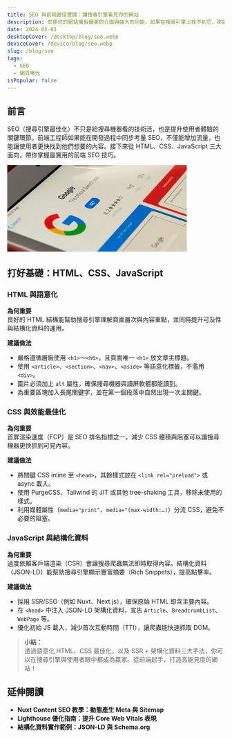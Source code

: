 ```yaml
---
title: SEO 與前端最佳實踐：讓搜尋引擎看見你的網站
description: 即使你的網站擁有優美的介面與強大的功能，如果在搜尋引擎上找不到它，那就形同隱形。身為前端工程師，瞭解基本的 SEO 概念與技術是讓網站脫穎而出的關鍵。這篇文章將分享我在前端實作時，常用的 SEO 小技巧與實務做法，幫助你顯著提升網站曝光度。
date: 2024-05-01
desktopCover: /desktop/blog/seo.webp
deviceCover: /device/blog/seo.webp
slug: /blog/seo
tags:
  - SEO
  - 網頁曝光
isPopular: false
---
```




## 前言

SEO（搜尋引擎最佳化）不只是給搜尋機器看的技術活，也是提升使用者體驗的關鍵環節。前端工程師如果能在開發過程中同步考量 SEO，不僅能增加流量，也能讓使用者更快找到他們想要的內容。接下來從 HTML、CSS、JavaScript 三大面向，帶你掌握最實用的前端 SEO 技巧。



![前言圖片](/desktop/blog/seo.webp)


## 打好基礎：HTML、CSS、JavaScript



### HTML 與語意化

**為何重要**  
良好的 HTML 結構能幫助搜尋引擎理解頁面層次與內容重點，並同時提升可及性與結構化資料的運用。

**建議做法**

- 嚴格遵循層級使用 `<h1>`～`<h6>`，且頁面唯一 `<h1>` 放文章主標題。
- 使用 `<article>`、`<section>`、`<nav>`、`<aside>` 等語意化標籤，不濫用 `<div>`。
- 圖片必須加上 `alt` 屬性，確保搜尋機器與讀屏軟體都能讀到。
- 為重要區塊加入長尾關鍵字，並在第一個段落中自然出現一次主關鍵。





### CSS 與效能最佳化

**為何重要**  
首屏渲染速度（FCP）是 SEO 排名指標之一，減少 CSS 體積與阻塞可以讓搜尋機器更快抓到可見內容。

**建議做法**

- 將關鍵 CSS inline 至 `<head>`，其餘樣式放在 `<link rel="preload">` 或 async 載入。
- 使用 PurgeCSS、Tailwind 的 JIT 或其他 tree-shaking 工具，移除未使用的樣式。
- 利用媒體屬性（`media="print"`、`media="(max-width:…)`）分流 CSS，避免不必要的阻塞。





### JavaScript 與結構化資料

**為何重要**  
過度依賴客戶端渲染（CSR）會讓搜尋爬蟲無法即時取得內容。結構化資料（JSON-LD）能幫助搜尋引擎顯示豐富摘要（Rich Snippets），提高點擊率。

**建議做法**

- 採用 SSR/SSG（例如 Nuxt、Next.js），確保原始 HTML 即含主要內容。
- 在 `<head>` 中注入 JSON-LD 架構化資料，宣告 `Article`、`BreadcrumbList`、`WebPage` 等。
- 優化初始 JS 載入，減少首次互動時間（TTI），讓爬蟲能快速抓取 DOM。



> **小結：**  
> 透過語意化 HTML、CSS 最佳化，以及 SSR + 架構化資料三大手法，你可以在搜尋引擎與使用者眼中都成為贏家。從前端起手，打造高能見度的網站！



## 延伸閱讀

- **Nuxt Content SEO 教學：動態產生 Meta 與 Sitemap**
- **Lighthouse 優化指南：提升 Core Web Vitals 表現**
- **結構化資料實作範例：JSON-LD 與 Schema.org**
